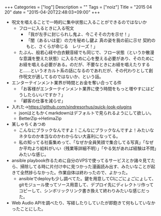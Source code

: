 +++
Categories = ["log"]
Description = ""
Tags = ["noiz"]
Title = "2015 04 20"
date = "2015-04-20T22:48:03+09:00"
+++

* 呪文を唱えることで一時的に集中状態に入ることができるのではないか
	* フローに入るときに入る呪文
		* 「我が左手に封じられし鬼よ、今こそその力を示せ！」
		* 「闇（あるいは星）の力を秘めし鍵よ 真の姿を我の前に示せ 契約のもと、さくらが命じる　レリーズ！」
	* たぶん、般若心経や白衣観音経でも同じで、フロー状態（というか散漫な意識を整えた状態）に入るために心を整える必要があり、そのためにお経を唱える必要がある。のだが、不要なときにお経を唱えたりすると……というオカルト系の話になるのであれだが、その代わりとして創作呪文が適してるのではないか、という話。
* エンターテインメント業界が時間とお金を奪い合ってる件
	* 「お客様がエンターテインメント業界に使う時間をもっと増やすにはどうしたらいいですか？」
	* 「顧客の仕事を減らせ」
* 入れた→https://github.com/sindresorhus/quick-look-plugins
	* jsonはともかくmarkdownはデフォルトで見られるようにして欲しい。
	* BetterZip→HetimaZip
* 某しゃちくあつめ
	* こんなにブラックなんですよ！こんなにブラックなんですよ！みたいなネタなのか本当なのかわからない大喜利になってる。
	* 私の知ってる社畜集めって、「なぜか全員笑顔で集合してる写真」「なぜか平均より給料がいい（残業等詳細不明）」「やる気があれば経験は不問」みたいな感じ。
* ansible playbook作るために自分のVPSで使ってるサービスとか諸々見てたら、掃除してる時に片付け中に見つかった漫画読み出す、みたいなことが起きて全然捗らなかった。作業自体は終わったので、よかった。
	* ansibleでdeployも少し調べてた。鍵を用意してCIにごにょごにょして、gitモジュール使ってソース用意して、デプロイ先にディレクトリ作ってコピーして、シンボリックリンク書き換えて終わりみたいな感じだった。
* Web Audio APIを調べたり、写経したりしていたが即飽きて何もしていなかったことにした。